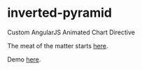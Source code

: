 inverted-pyramid
================

Custom AngularJS Animated Chart Directive

The meat of the matter starts [here](https://github.com/micahbolen/inverted-pyramid/blob/gh-pages/app/js/directives.js#L12).

Demo [here](http://git.io/8Uvc7w).
